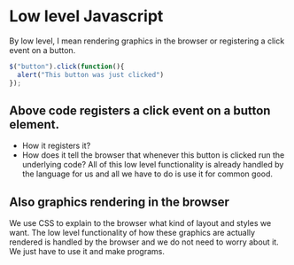 # Low level Javascript
By low level, I mean rendering graphics in the browser or registering a click event on a button.

```js
$("button").click(function(){
  alert("This button was just clicked")
});
```
## Above code registers a click event on a button element.
- How it registers it?
- How does it tell the browser that whenever this button is clicked run the underlying code?
All of this low level functionality is already handled by the language for us and all we have to do is use it for common good.

## Also graphics rendering in the browser
We use CSS to explain to the browser what kind of layout and styles we want.
The low level functionality of how these graphics are actually rendered is handled by the browser and we do not need to worry about it. We just have to use it and make programs.
